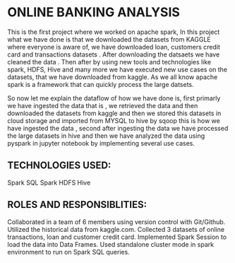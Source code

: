 # ONLINE BANKING ANALYSIS

This is the first project where we worked on apache spark, In this project what we have done is that we downloaded the datasets from KAGGLE where everyone is aware of, we have downloaded loan, customers credit card and transactions datasets . After downloading the datsaets we have cleaned the data . Then after by using new tools and technologies like spark, HDFS, Hive and many more we have executed new use cases on the datasets, that we have downloaded from kaggle. As we all know apache spark is a framework that can quickly process the large datsets.
                            
 So now let me explain the dataflow of how we have done is, first primarly we have ingested the data that is , we retrieved the data and then downloaded the datasets from kaggle and then we stored this datasets in cloud storage and imported from MYSQL to hive by sqoop this is how we have ingested the data , second after ingesting the data we have processed the large datasets in hive and then we have analyzed the data using pyspark in jupyter notebook by implementing several use cases.
                            
 ## TECHNOLOGIES USED:
 Spark SQL
 Spark
 HDFS
 Hive
                          
 ## ROLES AND RESPONSIBLITIES:
 Collaborated in a team of 6 members using version control with Git/Github.
 Utilized the historical data from kaggle.com.
 Collected 3 datasets of online transactions, loan and customer credit card.
 Implemented Spark Session to load the data into Data Frames.
 Used standalone cluster mode in spark environment to run on Spark SQL queries.


